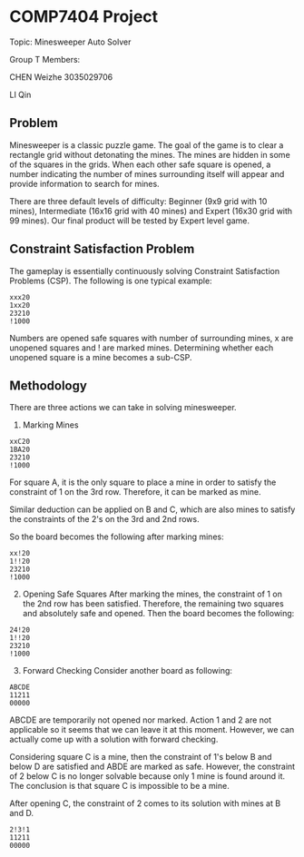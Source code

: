 # COMP7404 Project

Topic: Minesweeper Auto Solver

Group T Members:

CHEN Weizhe 3035029706

LI Qin

## Problem

Minesweeper is a classic puzzle game. The goal of the game is to clear a rectangle grid without detonating the mines. The mines are hidden in some of the squares in the grids. When each other safe square is opened, a number indicating the number of mines surrounding itself will appear and provide information to search for mines.

There are three default levels of difficulty: Beginner (9x9 grid with 10 mines), Intermediate (16x16 grid with 40 mines) and Expert (16x30 grid with 99 mines). Our final product will be tested by Expert level game.

## Constraint Satisfaction Problem

The gameplay is essentially continuously solving Constraint Satisfaction Problems (CSP). The following is one typical example:
```
xxx20
1xx20
23210
!1000
```
Numbers are opened safe squares with number of surrounding mines, x are unopened squares and ! are marked mines. Determining whether each unopened square is a mine becomes a sub-CSP.

## Methodology

There are three actions we can take in solving minesweeper.

1. Marking Mines
```
xxC20 
1BA20
23210
!1000
```

For square A, it is the only square to place a mine in order to satisfy the constraint of 1 on the 3rd row. Therefore, it can be marked as mine.

Similar deduction can be applied on B and C, which are also mines to satisfy the constraints of the 2's on the 3rd and 2nd rows. 

So the board becomes the following after marking mines:
```
xx!20 
1!!20
23210
!1000
```

2. Opening Safe Squares
After marking the mines, the constraint of 1 on the 2nd row has been satisfied. Therefore, the remaining two squares and absolutely safe and opened. Then the board becomes the following:

```
24!20 
1!!20
23210
!1000
```

3. Forward Checking
Consider another board as following:
``` 
ABCDE
11211
00000
```
ABCDE are temporarily not opened nor marked. Action 1 and 2 are not applicable so it seems that we can leave it at this moment. However, we can actually come up with a solution with forward checking.

Considering square C is a mine, then the constraint of 1's below B and below D are satisfied and ABDE are marked as safe. However, the constraint of 2 below C is no longer solvable because only 1 mine is found around it. The conclusion is that square C is impossible to be a mine.

After opening C, the constraint of 2 comes to its solution with mines at B and D.
``` 
2!3!1
11211
00000
```

